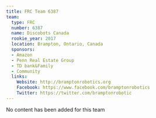 ```yaml
---
title: FRC Team 6387
team:
  type: FRC
  number: 6387
  name: Discobots Canada
  rookie_year: 2017
  location: Brampton, Ontario, Canada
  sponsors:
  - Amazon
  - Penn Real Estate Group
  - TD bank&Family
  - Community
  links:
    Website: http://bramptonrobotics.org
    Facebook: https://www.facebook.com/bramptonrobotics
    Twitter: https://twitter.com/bramptonrobotic
---
```


No content has been added for this team